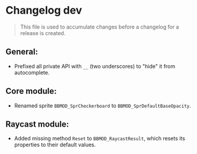 # Changelog dev
> This file is used to accumulate changes before a changelog for a release is
> created.

## General:
* Prefixed all private API with `__` (two underscores) to "hide" it from autocomplete.

## Core module:
* Renamed sprite `BBMOD_SprCheckerboard` to `BBMOD_SprDefaultBaseOpacity`.

## Raycast module:
* Added missing method `Reset` to `BBMOD_RaycastResult`, which resets its properties to their default values.
